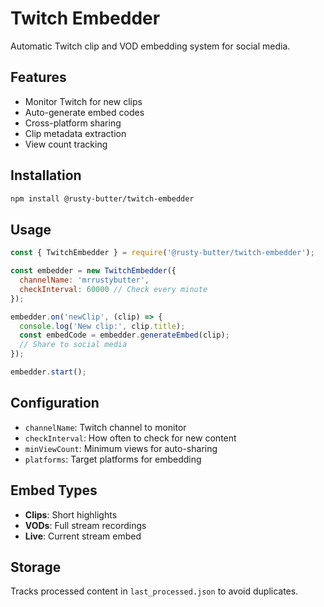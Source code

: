 # Twitch Embedder

Automatic Twitch clip and VOD embedding system for social media.

## Features

- Monitor Twitch for new clips
- Auto-generate embed codes
- Cross-platform sharing
- Clip metadata extraction
- View count tracking

## Installation

```bash
npm install @rusty-butter/twitch-embedder
```

## Usage

```javascript
const { TwitchEmbedder } = require('@rusty-butter/twitch-embedder');

const embedder = new TwitchEmbedder({
  channelName: 'mrrustybutter',
  checkInterval: 60000 // Check every minute
});

embedder.on('newClip', (clip) => {
  console.log('New clip:', clip.title);
  const embedCode = embedder.generateEmbed(clip);
  // Share to social media
});

embedder.start();
```

## Configuration

- `channelName`: Twitch channel to monitor
- `checkInterval`: How often to check for new content
- `minViewCount`: Minimum views for auto-sharing
- `platforms`: Target platforms for embedding

## Embed Types

- **Clips**: Short highlights
- **VODs**: Full stream recordings  
- **Live**: Current stream embed

## Storage

Tracks processed content in `last_processed.json` to avoid duplicates.